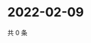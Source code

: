 # 2022-02-09

共 0 条

<!-- BEGIN WEIBO -->
<!-- 最后更新时间 Wed Feb 09 2022 04:09:03 GMT+0800 (China Standard Time) -->

<!-- END WEIBO -->
